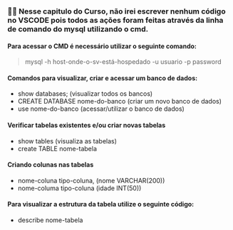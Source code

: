 ### 🏦🎲 Nesse capitulo do Curso, não irei escrever nenhum código no VSCODE pois todos as ações foram feitas através da linha de comando do mysql utilizando o cmd. 

#### Para acessar o CMD é necessário utilizar o seguinte comando: 

> mysql -h host-onde-o-sv-está-hospedado -u usuario -p password 

#### Comandos para visualizar, criar e acessar um banco de dados: 

- show databases; (visualizar todos os bancos)
- CREATE DATABASE nome-do-banco (criar um novo banco de dados)
- use nome-do-banco (acessar/utilizar o banco de dados)

#### Verificar tabelas existentes e/ou criar novas tabelas

- show tables (visualiza as tabelas)
- create TABLE nome-tabela 

#### Criando colunas nas tabelas

- nome-coluna tipo-coluna, (nome VARCHAR(200))
- nome-columa tipo-coluna (idade INT(50))

#### Para visualizar a estrutura da tabela utilize o seguinte código: 

- describe nome-tabela